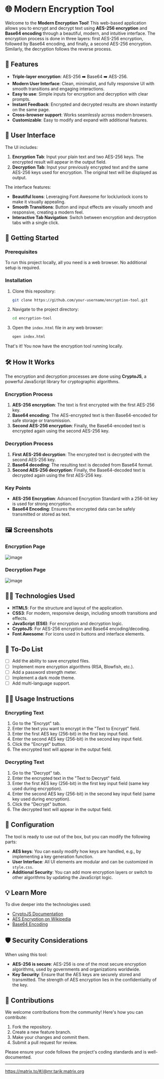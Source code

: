
# 🌐 Modern Encryption Tool

Welcome to the **Modern Encryption Tool**! This web-based application allows you to encrypt and decrypt text using **AES-256 encryption** and **Base64 encoding** through a beautiful, modern, and intuitive interface. The encryption process is done in three layers: first AES-256 encryption, followed by Base64 encoding, and finally, a second AES-256 encryption. Similarly, the decryption follows the reverse process.

## 🌟 Features

- **Triple-layer encryption**: AES-256 ➡️ Base64 ➡️ AES-256.
- **Modern User Interface**: Clean, minimalist, and fully responsive UI with smooth transitions and engaging interactions.
- **Easy to use**: Simple inputs for encryption and decryption with clear prompts.
- **Instant Feedback**: Encrypted and decrypted results are shown instantly on the same page.
- **Cross-browser support**: Works seamlessly across modern browsers.
- **Customizable**: Easy to modify and expand with additional features.
  
## 🎨 User Interface

The UI includes:
1. **Encryption Tab**: Input your plain text and two AES-256 keys. The encrypted result will appear in the output field.
2. **Decryption Tab**: Input your previously encrypted text and the same AES-256 keys used for encryption. The original text will be displayed as output.

The interface features:
- **Beautiful Icons**: Leveraging Font Awesome for lock/unlock icons to make it visually appealing.
- **Smooth Transitions**: Button and input effects are visually smooth and responsive, creating a modern feel.
- **Interactive Tab Navigation**: Switch between encryption and decryption tabs with a single click.

## 🚀 Getting Started

### Prerequisites

To run this project locally, all you need is a web browser. No additional setup is required.

### Installation

1. Clone this repository:
    ```bash
    git clone https://github.com/your-username/encryption-tool.git
    ```
2. Navigate to the project directory:
    ```bash
    cd encryption-tool
    ```
3. Open the `index.html` file in any web browser:
    ```bash
    open index.html
    ```

That's it! You now have the encryption tool running locally.

## 🛠️ How It Works

The encryption and decryption processes are done using **CryptoJS**, a powerful JavaScript library for cryptographic algorithms.

### Encryption Process
1. **AES-256 encryption**: The text is first encrypted with the first AES-256 key.
2. **Base64 encoding**: The AES-encrypted text is then Base64-encoded for safe storage or transmission.
3. **Second AES-256 encryption**: Finally, the Base64-encoded text is encrypted again using the second AES-256 key.

### Decryption Process
1. **First AES-256 decryption**: The encrypted text is decrypted with the second AES-256 key.
2. **Base64 decoding**: The resulting text is decoded from Base64 format.
3. **Second AES-256 decryption**: Finally, the Base64-decoded text is decrypted again using the first AES-256 key.

### Key Points
- **AES-256 Encryption**: Advanced Encryption Standard with a 256-bit key is used for strong encryption.
- **Base64 Encoding**: Ensures the encrypted data can be safely transmitted or stored as text.

## 🖼️ Screenshots

### Encryption Page
![image](https://github.com/user-attachments/assets/021305d5-5553-4535-b104-8d09b0fb6aee)


### Decryption Page
![image](https://github.com/user-attachments/assets/cd170e45-eef8-4f49-bc71-859c20ecc60b)


## 👨‍💻 Technologies Used

- **HTML5**: For the structure and layout of the application.
- **CSS3**: For modern, responsive design, including smooth transitions and effects.
- **JavaScript (ES6)**: For encryption and decryption logic.
- **CryptoJS**: For AES-256 encryption and Base64 encoding/decoding.
- **Font Awesome**: For icons used in buttons and interface elements.

## 🎯 To-Do List

- [ ] Add the ability to save encrypted files.
- [ ] Implement more encryption algorithms (RSA, Blowfish, etc.).
- [ ] Add a password strength meter.
- [ ] Implement a dark mode theme.
- [ ] Add multi-language support.

## 🧑‍🏫 Usage Instructions

### Encrypting Text
1. Go to the "Encrypt" tab.
2. Enter the text you want to encrypt in the "Text to Encrypt" field.
3. Enter the first AES key (256-bit) in the first key input field.
4. Enter the second AES key (256-bit) in the second key input field.
5. Click the "Encrypt" button.
6. The encrypted text will appear in the output field.

### Decrypting Text
1. Go to the "Decrypt" tab.
2. Enter the encrypted text in the "Text to Decrypt" field.
3. Enter the first AES key (256-bit) in the first key input field (same key used during encryption).
4. Enter the second AES key (256-bit) in the second key input field (same key used during encryption).
5. Click the "Decrypt" button.
6. The decrypted text will appear in the output field.

## 🔧 Configuration

The tool is ready to use out of the box, but you can modify the following parts:
- **AES keys**: You can easily modify how keys are handled, e.g., by implementing a key generation function.
- **User Interface**: All UI elements are modular and can be customized in `style.css`.
- **Additional Security**: You can add more encryption layers or switch to other algorithms by updating the JavaScript logic.

## 💡 Learn More

To dive deeper into the technologies used:
- [CryptoJS Documentation](https://cryptojs.gitbook.io/docs/)
- [AES Encryption on Wikipedia](https://en.wikipedia.org/wiki/Advanced_Encryption_Standard)
- [Base64 Encoding](https://en.wikipedia.org/wiki/Base64)
  
## 🛡️ Security Considerations

When using this tool:
- **AES-256 is secure**: AES-256 is one of the most secure encryption algorithms, used by governments and organizations worldwide.
- **Key Security**: Ensure that the AES keys are securely stored and transmitted. The strength of AES encryption lies in the confidentiality of the key.

## 👥 Contributions

We welcome contributions from the community! Here's how you can contribute:
1. Fork the repository.
2. Create a new feature branch.
3. Make your changes and commit them.
4. Submit a pull request for review.

Please ensure your code follows the project's coding standards and is well-documented.
  
---


https://matrix.to/#/@mr.tarik:matrix.org
